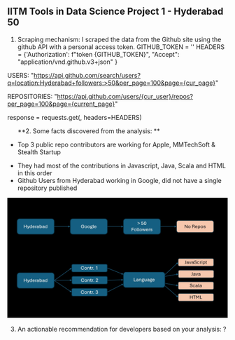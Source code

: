 ## IITM Tools in Data Science Project 1 - Hyderabad 50

1. Scraping mechanism: I scraped the data from the Github site using the github API with a personal access token.
             GITHUB_TOKEN =  '<personal-token>'
             HEADERS = {'Authorization': f"token {GITHUB_TOKEN}",
                        "Accept": "application/vnd.github.v3+json"
             }
      
USERS: "https://api.github.com/search/users?q=location:Hyderabad+followers:>50&per_page=100&page={cur_page}"

REPOSITORIES: "https://api.github.com/users/{cur_user}/repos?per_page=100&page={current_page}"

response = requests.get(<above-url>, headers=HEADERS)

   <p align="left">
<ul>
          
**2. Some facts discovered from the analysis: **
          <li>   Top 3 public repo contributors are working for Apple, MMTechSoft & Stealth Startup
</li>
          <li>    They had most of the contributions in Javascript, Java, Scala and HTML in this order
</li>
          <li>    Github Users from Hyderabad working in Google, did not have a single repository published

</li>
</ul>
</p>
      
![Logo](Project-1-Findings.jpg)
      
3. An actionable recommendation for developers based on your analysis: ?



